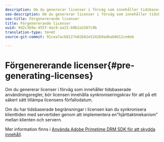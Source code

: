 ```yaml
---
description: Om du genererar licenser i förväg som innehåller tidsbaserade användningsregler, bör licensen innehålla synkroniseringskrav för att på ett säkert sätt tillämpa licensens förfallodatum.
seo-description: Om du genererar licenser i förväg som innehåller tidsbaserade användningsregler, bör licensen innehålla synkroniseringskrav för att på ett säkert sätt tillämpa licensens förfallodatum.
seo-title: Förgenererande licenser
title: Förgenererande licenser
uuid: 9d2c3b9a-455f-4ac9-aa15-b9b2a3267c9b
translation-type: tm+mt
source-git-commit: 91cea7acb8127e02b82e5242b9ad6ab0d12ce0eb

---
```



# Förgenererande licenser{#pre-generating-licenses}

Om du genererar licenser i förväg som innehåller tidsbaserade användningsregler, bör licensen innehålla synkroniseringskrav för att på ett säkert sätt tillämpa licensens förfallodatum.

Om du har tidsbaserade begränsningar i licensen kan du synkronisera klienttiden med servertiden genom att implementera en&quot;hjärttaktmekanism&quot; mellan klienten och servern.

Mer information finns i [Använda Adobe Primetime DRM SDK för att skydda innehåll](https://helpx.adobe.com/content/dam/help/en/primetime/drm/drm_protecting_content.pdf).
